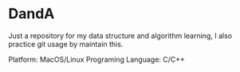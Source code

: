 # DandA

Just a repository for my data structure and algorithm learning, I also practice git usage by maintain this.

Platform: MacOS/Linux
Programing Language: C/C++